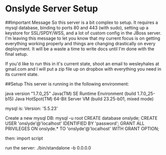 Onslyde Server Setup
======

##Important Message
So this server is a bit complex to setup. It requires a mysql database, binding to ports 80 and 443 (with sudo), setting up a keystore for SSL/SPDY/WSS, and a lot of custom config in the JBoss server. I'm leaving this message to let you know that my current focus is on getting everything working properly and things are changing drastically on every deployment. It will be a waste a time to write docs until I'm done with the final setup.

If you'd like to run this in it's current state, shoot an email to wesleyhales at gmail.com and I will put a zip file up on dropbox with everything you need in its current state.


##Setup
This server is running in the following environment:

java version "1.7.0_25"
Java(TM) SE Runtime Environment (build 1.7.0_25-b15)
Java HotSpot(TM) 64-Bit Server VM (build 23.25-b01, mixed mode)

mysql is:
Version: '5.5.23'

Create a new mysql DB:
 mysql -u root
    CREATE database onslyde;
    CREATE USER 'onslyde'@'localhost' IDENTIFIED BY 'password';
    GRANT ALL PRIVILEGES ON onslyde.* TO 'onslyde'@'localhost' WITH GRANT OPTION;

then:
import script

run the server:
./bin/standalone -b 0.0.0.0
